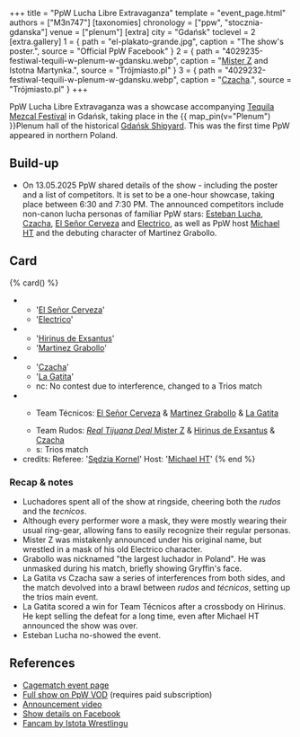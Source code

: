 +++
title = "PpW Lucha Libre Extravaganza"
template = "event_page.html"
authors = ["M3n747"]
[taxonomies]
chronology = ["ppw", "stocznia-gdanska"]
venue = ["plenum"]
[extra]
city = "Gdańsk"
toclevel = 2
[extra.gallery]
1 = { path = "el-plakato-grande.jpg", caption = "The show's poster.", source = "Official PpW Facebook" }
2 = { path = "4029235-festiwal-tequili-w-plenum-w-gdansku.webp", caption = "[Mister Z](@/w/mister-z.md) and Istotna Martynka.", source = "Trójmiasto.pl" }
3 = { path = "4029232-festiwal-tequili-w-plenum-w-gdansku.webp", caption = "[Czacha](@/w/johnny-blade.md).", source = "Trójmiasto.pl" }
+++

PpW Lucha Libre Extravaganza was a showcase accompanying [Tequila Mezcal Festival][tequila] in Gdańsk, taking place in the {{ map_pin(v="Plenum") }}Plenum hall of the historical [Gdańsk Shipyard](@/v/stocznia-gdanska.md). This was the first time PpW appeared in northern Poland.

## Build-up

* On 13.05.2025 PpW shared details of the show - including the poster and a list of competitors. It is set to be a one-hour showcase, taking place between 6:30 and 7:30&nbsp;PM.
The announced competitors include non-canon lucha personas of familiar PpW stars: [Esteban Lucha](@/w/biesiad.md), [Czacha](@/w/johnny-blade.md), [El Señor Cerveza](@/w/goblin.md) and [Electrico](@/w/mister-z.md), as well as PpW host [Michael HT](@/w/michael-ht.md) and the debuting character of Martinez Grabollo.

## Card

{% card() %}
- - '[El Señor Cerveza](@/w/goblin.md)'
  - '[Electrico](@/w/mister-z.md)'
- - '[Hirinus de Exsantus](@/w/biesiad.md)'
  - '[Martinez Grabollo](@/w/gustav-gryffin.md)'
- - '[Czacha](@/w/johnny-blade.md)'
  - '[La Gatita](@/w/agentka-agatka.md)'
  - nc: No contest due to interference, changed to a Trios match
- - >
    Team Técnicos:
      [El Señor Cerveza](@/w/goblin.md) &
      [Martinez Grabollo](@/w/gustav-gryffin.md) &
      [La Gatita](@/w/agentka-agatka.md)
  - >
    Team Rudos:
      [_Real Tijuana Deal_ Mister Z](@/w/mister-z.md) &
      [Hirinus de Exsantus](@/w/biesiad.md) &
      [Czacha](@/w/johnny-blade.md)
  - s: Trios match
- credits:
    Referee: '[Sędzia Kornel](@/w/sedzia-kornel.md)'
    Host: '[Michael HT](@/w/michael-ht.md)'
{% end %}

### Recap & notes

* Luchadores spent all of the show at ringside, cheering both the _rudos_ and the _tecnicos_.
* Although every performer wore a mask, they were mostly wearing their usual ring-gear, allowing fans to easily recognize their regular personas.
* Mister Z was mistakenly announced under his original name, but wrestled in a mask of his old Electrico character.
* Grabollo was nicknamed "the largest luchador in Poland". He was unmasked during his match, briefly showing Gryffin's face.
* La Gatita vs Czacha saw a series of interferences from both sides, and the match devolved into a brawl between _rudos_ and _técnicos_, setting up the trios main event.
* La Gatita scored a win for Team Técnicos after a crossbody on Hirinus. He kept selling the defeat for a long time, even after Michael HT announced the show was over.
* Esteban Lucha no-showed the event.

## References

* [Cagematch event page](https://www.cagematch.net/?id=1&nr=426038)
* [Full show on PpW VOD](https://ppw-ewenementpl.vhx.tv/ppw-full-shows-dvd-version/season:4/videos/lucha-libre-extravaganza-tequila-mezcal-festival-gdansk-25) (requires paid subscription)
* [Announcement video](https://www.facebook.com/reel/1707539943197636)
* [Show details on Facebook](https://www.facebook.com/photo/?fbid=1245911024205954&set=a.499910772139320)
* [Fancam by Istota Wrestlingu](https://www.youtube.com/watch?v=wIYrM_KH2jM)

[tequila]: https://tequilamezcalfestival.pl
